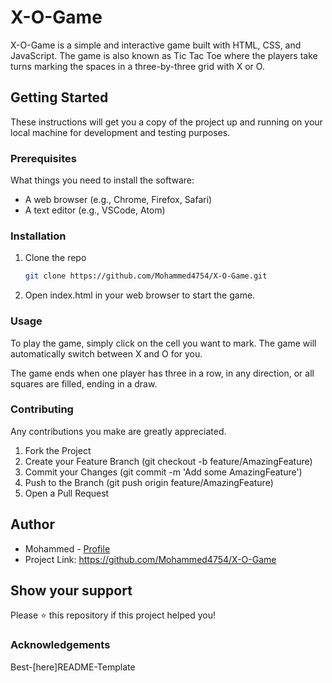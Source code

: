 # X-O-Game

X-O-Game is a simple and interactive game built with HTML, CSS, and JavaScript. The game is also known as Tic Tac Toe where the players take turns marking the spaces in a three-by-three grid with X or O.

## Getting Started

These instructions will get you a copy of the project up and running on your local machine for development and testing purposes.

### Prerequisites

What things you need to install the software:

- A web browser (e.g., Chrome, Firefox, Safari)
- A text editor (e.g., VSCode, Atom)

### Installation

1. Clone the repo
   ```sh
   git clone https://github.com/Mohammed4754/X-O-Game.git
   
2. Open index.html in your web browser to start the game.

### Usage
To play the game, simply click on the cell you want to mark. The game will automatically switch between X and O for you.

The game ends when one player has three in a row, in any direction, or all squares are filled, ending in a draw.

### Contributing
Any contributions you make are greatly appreciated.

1. Fork the Project
2. Create your Feature Branch (git checkout -b feature/AmazingFeature)
3. Commit your Changes (git commit -m 'Add some AmazingFeature')
4. Push to the Branch (git push origin feature/AmazingFeature)
5. Open a Pull Request

## Author

- Mohammed - [Profile](https://github.com/Mohammed4754)
- Project Link: https://github.com/Mohammed4754/X-O-Game

## Show your support

Please ⭐️ this repository if this project helped you!

### Acknowledgements
Best-[here]README-Template

